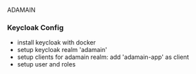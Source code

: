 ADAMAIN

### Keycloak Config
- install keycloak with docker
- setup keycloak realm 'adamain'
- setup clients for adamain realm: add 'adamain-app' as client
- setup user and roles